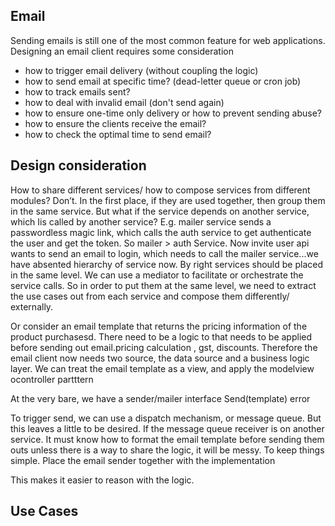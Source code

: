 ## Email

Sending emails is still one of the most common feature for web applications. Designing an email client requires some consideration
- how to trigger email delivery (without coupling the logic)
- how to send email at specific time? (dead-letter queue or cron job)
- how to track emails sent?
- how to deal with invalid email (don't send again)
- how to ensure one-time only delivery or how to prevent sending abuse?
- how to ensure the clients receive the email?
- how to check the optimal time to send email?


## Design consideration


How to share different services/ how to compose services from different modules?
Don’t. In the first place, if they are used together, then group them in the same service. But what if the service depends on another service, which Iis called by another service?
 E.g. mailer service sends a passwordless magic link, which calls the auth service to get authenticate the user and get the token. So mailer > auth Service. Now invite user api wants to send an email to login, which needs to call the mailer service...we have absented hierarchy of service now. By right services should be placed in the same level. We can use a mediator to facilitate or orchestrate the service calls. 
So in order to put them at the same level, we need to extract the use cases out from each service and compose them differently/ externally.

Or consider an email template that returns the pricing information of the product purchasesd. There need to be a logic to that needs to be applied before sending out email.pricing calculation , gst, discounts. Therefore the email client now needs two source, the data source and a business logic layer. We can treat the email template as a view, and apply the modelview ocontroller partttern 

At the very bare, we have a sender/mailer interface
Send(template) error

To trigger send, we can use a dispatch mechanism, or message queue. But this leaves a little to be desired. If the message queue receiver is on another service. It must know how to format the email template before sending them outs unless there is  a way to share the logic, it will be messy. To keep things simple. Place the email sender together with the implementation

 This makes it easier to reason with the logic. 


## Use Cases

